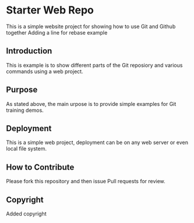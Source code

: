 # Starter Web Repo

This is a simple website project for showing how to use Git and Github together
Adding a line for rebase example

## Introduction

This is example is to show different parts of the Git reposiory and various commands using a web project.

## Purpose

As stated above, the main urpose is to provide simple examples for Git training demos.

## Deployment

This is a simple web project, deployment can be on any web server or even local file system.

## How to Contribute

Please fork this repository and then issue Pull requests for review.

## Copyright

 Added copyright
